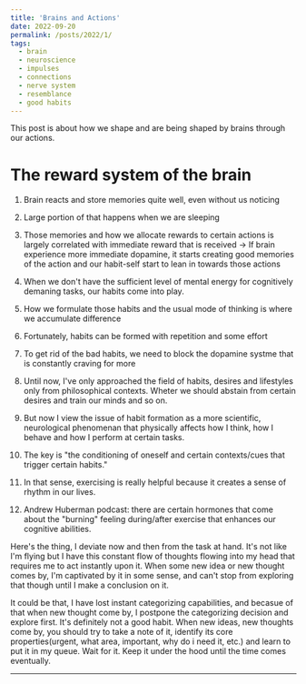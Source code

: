 ```yaml
---
title: 'Brains and Actions'
date: 2022-09-20
permalink: /posts/2022/1/
tags:
  - brain
  - neuroscience
  - impulses
  - connections
  - nerve system
  - resemblance
  - good habits
---
```

This post is about how we shape and are being shaped by brains through our actions. 


The reward system of the brain
======
1. Brain reacts and store memories quite well, even without us noticing
2. Large portion of that happens when we are sleeping
3. Those memories and how we allocate rewards to certain actions is largely correlated with immediate reward that is received -> If brain experience more immediate dopamine, it starts creating good memories of the action and our habit-self start to lean in towards those actions
4. When we don't have the sufficient level of mental energy for cognitively demaning tasks, our habits come into play.
5. How we formulate those habits and the usual mode of thinking is where we accumulate difference
6. Fortunately, habits can be formed with repetition and some effort
7. To get rid of the bad habits, we need to block the dopamine systme that is constantly craving for more

1. Until now, I've only approached the field of habits, desires and lifestyles only from philosophical contexts. Wheter we should abstain from certain desires and train our minds and so on.
2. But now I view the issue of habit formation as a more scientific, neurological phenomenan that physically affects how I think, how I behave and how I perform at certain tasks.
3. The key is "the conditioning of oneself and certain contexts/cues that trigger certain habits."
4. In that sense, exercising is really helpful because it creates a sense of rhythm in our lives.
5. Andrew Huberman podcast: there are certain hormones that come about the "burning" feeling during/after exercise that enhances our cognitive abilities.

Here's the thing, I deviate now and then from the task at hand. It's not like I'm flying but I have this constant flow of thoughts flowing into my head that requires me to act instantly upon it. When some new idea or new thought comes by, I'm captivated by it in some sense, and can't stop from exploring that though until I make a conclusion on it.

It could be that, I have lost instant categorizing capabilities, and becasue of that when new thought come by, I postpone the categorizing decision and explore first. It's definitely not a good habit. When new ideas, new thoughts come by, you should try to take a note of it, identify its core properties(urgent, what area, important, why do i need it, etc.) and learn to put it in my queue. Wait for it. Keep it under the hood until the time comes eventually.

<!-- Your brain's been fu**ed quite bad over the last 6 years. -->
------


